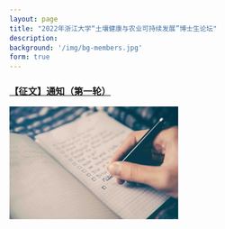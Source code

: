 ```yaml
---
layout: page
title: "2022年浙江大学“土壤健康与农业可持续发展”博士生论坛"
description: 
background: '/img/bg-members.jpg'
form: true
---
```



### [【征文】通知（第一轮）](/project/【征文】通知（第一轮）.md)
<img src="project/bg-post.jpg" width="300" align="middle">




